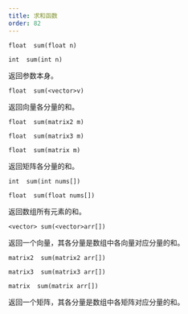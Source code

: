 ```yaml
---
title: 求和函数
order: 82
---
```


`float  sum(float n)`

`int  sum(int n)`

返回参数本身。

`float  sum(<vector>v)`

返回向量各分量的和。

`float  sum(matrix2 m)`

`float  sum(matrix3 m)`

`float  sum(matrix m)`

返回矩阵各分量的和。

`int  sum(int nums[])`

`float  sum(float nums[])`

返回数组所有元素的和。

`<vector> sum(<vector>arr[])`

返回一个向量，其各分量是数组中各向量对应分量的和。

`matrix2  sum(matrix2 arr[])`

`matrix3  sum(matrix3 arr[])`

`matrix  sum(matrix arr[])`

返回一个矩阵，其各分量是数组中各矩阵对应分量的和。